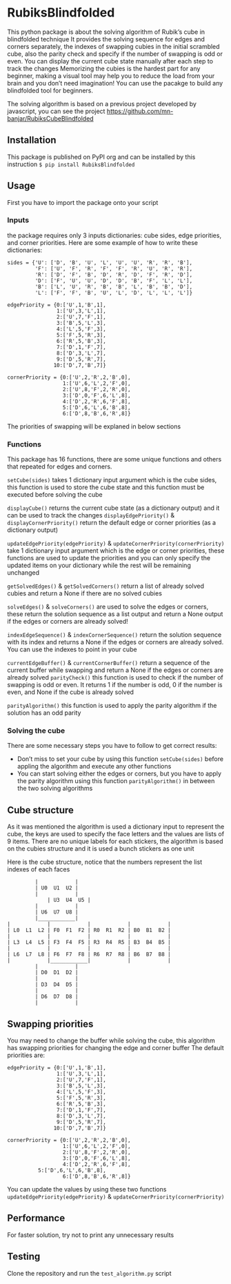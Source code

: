 # RubiksBlindfolded
This python package is about the solving algorithm of Rubik’s cube in blindfolded technique 
It provides the solving sequence for edges and corners separately, the indexes of swapping cubies in the initial scrambled cube, also the parity check and specify if the number of swapping is odd or even. You can display the current cube state manually after each step to track the changes
Memorizing the cubies is the hardest part for any beginner, making a visual tool may help you to reduce the load from your brain and you don’t need imagination!
You can use the pacakge to build any blindfolded tool for beginners.

The solving algorithm is based on a previous project developed by javascript, you can see the project https://github.com/mn-banjar/RubiksCubeBlindfolded

## Installation
This package is published on PyPI org and can be installed by this instruction 
```$ pip install RubiksBlindfolded```

## Usage
First you have to import the package onto your script 

### Inputs
the package requires only 3 inputs dictionaries: cube sides, edge priorities, and corner priorities. Here are some example of how to write these dictionaries:
```
sides = {'U': ['D', 'B', 'U', 'L', 'U', 'U', 'R', 'R', 'B'],
         'F': ['U', 'F', 'R', 'F', 'F', 'R', 'U', 'R', 'R'],
         'R': ['D', 'F', 'B', 'D', 'R', 'D', 'F', 'R', 'D'],
         'D': ['F', 'U', 'U', 'D', 'D', 'B', 'F', 'L', 'L'],
         'B': ['L', 'U', 'R', 'B', 'B', 'L', 'B', 'B', 'D'],
         'L': ['F', 'F', 'B', 'U', 'L', 'D', 'L', 'L', 'L']}
			 
edgePriority = {0:['U',1,'B',1],
                1:['U',3,'L',1],
                2:['U',7,'F',1],
                3:['B',5,'L',3],
                4:['L',5,'F',3],
                5:['F',5,'R',3],
                6:['R',5,'B',3],
                7:['D',1,'F',7],
                8:['D',3,'L',7],
                9:['D',5,'R',7],
               10:['D',7,'B',7]}

cornerPriority = {0:['U',2,'R',2,'B',0],
                  1:['U',6,'L',2,'F',0],
                  2:['U',8,'F',2,'R',0],
                  3:['D',0,'F',6,'L',8],
                  4:['D',2,'R',6,'F',8],
                  5:['D',6,'L',6,'B',8],
                  6:['D',8,'B',6,'R',8]}
```
The priorities of swapping will be explaned in below sections 

### Functions
This package has 16 functions, there are some unique functions and others that repeated for edges and corners.

```setCube(sides)``` takes 1 dictionary input argument which is the cube sides, this function is used to store the cube state and this function must be executed before solving the cube

```displayCube()``` returns the current cube state (as a dictionary output) and it can be used to track the changes 
```displayEdgePriority()``` & ```displayCornerPriority()``` return the default edge or corner priorities (as a dictionary output)

```updateEdgePriority(edgePriority)``` & ```updateCornerPriority(cornerPriority)``` take 1 dictionary input argument which is the edge or corner priorities, these functions are used to update the priorities and you can only specify the updated items on your dictionary while the rest will be remaining unchanged

```getSolvedEdges()``` & ```getSolvedCorners()``` return a list of already solved cubies and return a None if there are no solved cubies

```solveEdges()``` & ```solveCorners()``` are used to solve the edges or corners, these return the solution sequence as a list output and return a None output if the edges or corners are already solved!

```indexEdgeSequence()``` & ```indexCornerSequence()``` return the solution sequence with its index and returns a None if the edges or corners are already solved. You can use the indexes to point in your cube

```currentEdgeBuffer()``` & ```currentCornerBuffer()``` return a sequence of the current buffer while swapping and return a None if the edges or corners are already solved
```parityCheck()``` this function is used to check if the number of swapping is odd or even. It returns 1 if the number is odd, 0 if the number is even, and None if the cube is already solved

```parityAlgorithm()``` this function is used to apply the parity algorithm if the solution has an odd parity

### Solving the cube
There are some necessary steps you have to follow to get correct results:
*  Don’t miss to set your cube by using this function ```setCube(sides)``` before appling the algorithm and execute any other functions 
*  You can start solving either the edges or corners, but you have to apply the parity algorithm using this function ```parityAlgorithm()``` in between the two solving algorithms


## Cube structure
As it was mentioned the algorithm is used a dictionary input to represent the cube, the keys are used to specify the face letters and the values are lists of 9 items. There are no unique labels for each stickers, the algorithm is based on the cubies structure and it is used a bunch stickers as one unit

Here is the cube structure, notice that the numbers represent the list indexes of each faces
```
	     |            |
	     | U0  U1  U2 |
	     |            |
             | U3  U4  U5 |
	     |            |
	     | U6  U7  U8 |
	     |____________|
|            |            |            |            |
| L0  L1  L2 | F0  F1  F2 | R0  R1  R2 | B0  B1  B2 |
|            |            |            |            |
| L3  L4  L5 | F3  F4  F5 | R3  R4  R5 | B3  B4  B5 |
|            |            |            |            |
| L6  L7  L8 | F6  F7  F8 | R6  R7  R8 | B6  B7  B8 |
|            |____________|            |            |
	     |            |
	     | D0  D1  D2 |
	     |            |
	     | D3  D4  D5 |
	     |            |
	     | D6  D7  D8 |
	     |            |
```

## Swapping priorities 
You may need to change the buffer while solving the cube, this algorithm has swapping priorities for changing the edge and corner buffer
The default priorities are:
```
edgePriority = {0:['U',1,'B',1],
                1:['U',3,'L',1],
                2:['U',7,'F',1],
                3:['B',5,'L',3],
                4:['L',5,'F',3],
                5:['F',5,'R',3],
                6:['R',5,'B',3],
                7:['D',1,'F',7],
                8:['D',3,'L',7],
                9:['D',5,'R',7],
               10:['D',7,'B',7]}

cornerPriority = {0:['U',2,'R',2,'B',0],
                  1:['U',6,'L',2,'F',0],
                  2:['U',8,'F',2,'R',0],
                  3:['D',0,'F',6,'L',8],
                  4:['D',2,'R',6,'F',8],
		  5:['D',6,'L',6,'B',8],
                  6:['D',8,'B',6,'R',8]}
```
					 
You can update the values by using these two functions ```updateEdgePriority(edgePriority)``` & ```updateCornerPriority(cornerPriority)``` 

## Performance
For faster solution, try not to print any unnecessary results

## Testing
Clone the repository and run the ```test_algorithm.py``` script

